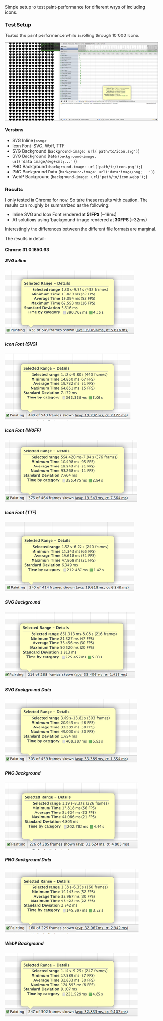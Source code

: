 Simple setup to test paint-performance for different ways of including icons.

### Test Setup
Tested the paint performance while scrolling through 10`000 Icons.

![Setup](img/results/test-setup.png)

#### Versions
- SVG Inline (`<svg>`
- Icon Font (SVG, Woff, TTF)
- SVG Background (`background-image: url('path/to/icon.svg')`)
- SVG Background Data (`background-image: url('data:image/svg+xml;...')`)
- PNG Background (`background-image: url('path/to/icon.png');`)
- PNG Background Data (`background-image: url('data:image/png;...')`)
- WebP Background (`background-image: url('path/to/icon.webp');`)

### Results
I only tested in Chrome for now. So take these results with caution. The results can roughly be summarized as the following:

- Inline SVG and Icon Font rendered at __51FPS__ (~19ms)
- All solutions using `background-image rendered at __30FPS__ (~32ms)

Interestingly the differences between the different file formats are marginal.

The results in detail:
#### Chrome 31.0.1650.63

##### SVG Inline
![SVG Inline](img/results/1-paint-performance-svg-inline.png)

##### Icon Font (SVG)
![Icon Font (SVG)](img/results/2a-paint-performance-font-svg.png)

##### Icon Font (WOFF)
![Icon Font (WOFF)](img/results/2b-paint-performance-font-woff.png)

##### Icon Font (TTF)
![Icon Font (WOFF)](img/results/2c-paint-performance-font-ttf.png)

##### SVG Background
![SVG Background)](img/results/3-paint-performance-svg-bg.png)

##### SVG Background Data
![SVG Background Data)](img/results/4-paint-performance-svg-bg-data.png)

##### PNG Background
![PNG Background)](img/results/5-paint-performance-png-bg.png)

##### PNG Background Data
![PNG Background Data)](img/results/6-paint-performance-png-bg-data.png)

##### WebP Background
![WebP Background)](img/results/7-paint-performance-webp-bg.png)
